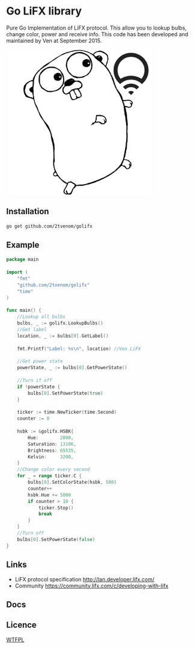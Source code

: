 # Go LiFX library

Pure Go Implementation of LiFX protocol. This allow you to lookup bulbs, change color, power and receive info. This code has been developed and maintained by Ven at September 2015.

![gopher](https://github.com/2tvenom/golifx/raw/master/gopher.png)

## Installation

```bash
go get github.com/2tvenom/golifx
```

## Example
```go
package main

import (
	"fmt"
	"github.com/2tvenom/golifx"
	"time"
)

func main() {
	//Lookup all bulbs
	bulbs, _ := golifx.LookupBulbs()
	//Get label
	location, _ := bulbs[0].GetLabel()

	fmt.Printf("Label: %s\n", location) //Ven LiFX

	//Get power state
	powerState, _ := bulbs[0].GetPowerState()

	//Turn if off
	if !powerState {
		bulbs[0].SetPowerState(true)
	}

	ticker := time.NewTicker(time.Second)
	counter := 0

	hsbk := &golifx.HSBK{
		Hue:        2000,
		Saturation: 13106,
		Brightness: 65535,
		Kelvin:     3200,
	}
	//Change color every second
	for _ = range ticker.C {
		bulbs[0].SetColorState(hsbk, 500)
		counter++
		hsbk.Hue += 5000
		if counter > 10 {
			ticker.Stop()
			break
		}
	}
	//Turn off
	bulbs[0].SetPowerState(false)
}


```
## Links
 - LiFX protocol specification http://lan.developer.lifx.com/
 - Community https://community.lifx.com/c/developing-with-lifx

## Docs


## Licence
[WTFPL](http://www.wtfpl.net/)